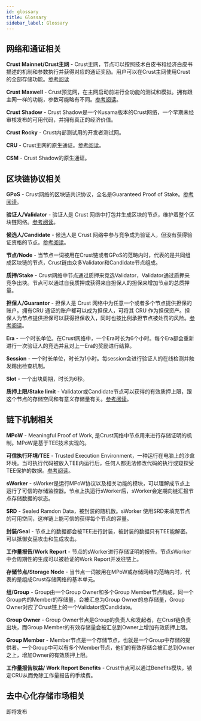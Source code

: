 ```yaml
---
id: glossary
title: Glossary
sidebar_label: Glossary
---
```


## 网络和通证相关

**Crust Mainnet/Crust主网** - Crust主网，节点可以按照技术白皮书和经济白皮书描述的机制和参数执行并获得对应的通证奖励。用户可以在Crust主网使用Crust的全部存储功能。[参考阅读](crust-overview.md)

**Crust Maxwell** - Crust预览网，在主网启动前进行全功能的测试和模拟。拥有跟主网一样的功能，参数可能略有不同。[参考阅读](https://wiki-maxwell.crust.network/docs/zh-CN/previewNetworkMaxwell)。

**Crust Shadow** - Crust Shadow是一个Kusama版本的Crust网络，一个早期未经审核发布的可用代码，并拥有真正的经济价值。

**Crust Rocky** - Crust内部测试用的开发者测试网。

**CRU** - Crust主网的原生通证。[参考阅读](crust-account.md)。

**CSM** - Crust Shadow的原生通证。

## 区块链协议相关

**GPoS** - Crust网络的区块链共识协议，全名是Guaranteed Proof of Stake。[参考阅读](GPoS.md)。

**验证人/Validator** - 验证人是 Crust 网络中打包并生成区块的节点，维护着整个区块链网络。[参考阅读](validator.md)。

**候选人/Candidate** - 候选人是 Crust 网络中参与竞争成为验证人，但没有获得验证资格的节点。[参考阅读](validator.md)。

**节点/Node** - 当节点一词被用在Crust链或者GPoS的范畴内时，代表的是共同组成区块链的节点，Crust链由众多Validator和Candidate节点组成。

**质押/Stake** - Crust网络中节点通过质押来竞选Validator，Validator通过质押来竞争出块。节点可以通过自我质押或获得来自担保人的担保来增加节点的总质押量。

**担保人/Guarantor** - 担保人是 Crust 网络中为任意一个或者多个节点提供担保的账户。拥有CRU 通证的账户都可以成为担保人，可将其 CRU 作为担保资产。担保人为节点提供担保可以获得担保收入，同时也按比例承担节点被处罚的风险。[参考阅读](guarantor.md)。

**Era** - 一个时长单位。在Crust网络中，一个Era时长为6个小时。每个Era都会重新进行一次验证人的竞选并且对上一Era的奖励进行结算。

**Session** -  一个时长单位，时长为1小时。每session会进行验证人的在线检测并触发踢出检查机制。

**Slot** - 一个出块周期，时长为6秒。

**质押上限/Stake limit** - Validator或Candidate节点可以获得的有效质押上限，跟这个节点的存储空间和有意义存储量有关。[参考阅读](GPoS.md)。

## 链下机制相关

**MPoW** - Meaningful Proof of Work, 是Crust网络中节点用来进行存储证明的机制。MPoW是基于TEE技术实现的。

**可信执行环境/TEE** - Trusted Execution Environment，一种运行在电脑上的沙盒环境。当可执行代码被放入TEE内运行后，任何人都无法修改代码的执行或窥探受TEE保护的数据。[参考阅读](https://www.trustonic.com/technical-articles/what-is-a-trusted-execution-environment-tee/)。

**sWorker** - sWorker是运行MPoW协议以及相关功能的模块，可以理解成节点上运行了可信的存储监控器。节点上执运行sWorker后，sWorker会定期向链汇报节点存储数据的状态。

**SRD** - Sealed Ramdon Data，被封装的随机数。sWorker 使用SRD来填充节点的可用空间，这样链上能可信的获得每个节点的容量。

**封装/Seal** - 节点上的数据都会被TEE进行封装，被封装的数据只有TEE能解密。可以抵御女巫攻击和生成攻击。

**工作量报告/Work Report** - 节点的sWorker进行存储证明的报告。节点sWorker中会周期性的生成可以被验证的Work Report并发往链上。

**存储节点/Storage Node** - 当节点一词被用在MPoW或存储网络的范畴内时，代表的是组成Crust存储网络的基本单元。

**组/Group** - Group由一个Group Owner和多个Group Member节点构成，同一个Group内的Member的存储量，会被汇总为Group Owner的总存储量，Group Owner对应了Crust链上的一个Validator或Candidate。

**Group Owner** - Group Owner节点是Group的负责人和发起者，在Crust链负责出块，而Group Member的有效存储量会被汇总到Owner上增加有效质押上限。

**Group Member** - Member节点是一个存储节点，也就是一个Group中存储的提供者。一个Group中可以有多个Member节点，他们的有效存储会被汇总到Owner之上，增加Owner的有效质押上限。

**工作量报告权益/ Work Report Benefits** - Crust节点可以通过Benefits模块，锁定CRU从而免除工作量报告的手续费。

## 去中心化存储市场相关

即将发布
